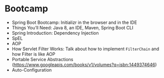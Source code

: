 # Bootcamp

* Spring Boot Bootcamp: Initializr in the browser and in the IDE
* Things You’ll Need: Java 8, an IDE, Maven, Spring Boot CLI
* Spring Introduction: Dependency Injection
* SpEL
* AOP
* How Servlet Filter Works: Talk about how to implement `FilterChain` and how Filter is like AOP
* Portable Service Abstractions (https://www.googleapis.com/books/v1/volumes?q=isbn:1449374646)
* Auto-Configuration
